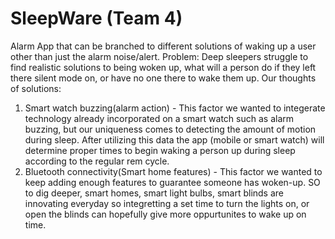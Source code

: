 # SleepWare (Team 4)
Alarm App that can be branched to different solutions of waking up a user other than just the alarm noise/alert.
Problem: Deep sleepers struggle to find realistic solutions to being woken up, what will a person do if they left there silent mode on, or have no one there to wake them up.
Our thoughts of solutions: 
1) Smart watch buzzing(alarm action) - This factor we wanted to integerate technology already incorporated on a smart watch such as alarm buzzing, but our uniqueness comes to detecting the amount of motion during sleep. After utilizing this data the app (mobile or smart watch) will determine proper times to begin waking a person up during sleep according to the regular rem cycle. 
2) Bluetooth connectivity(Smart home features) - This factor we wanted to keep adding enough features to guarantee someone has woken-up. SO to dig deeper, smart homes, smart light bulbs, smart blinds are innovating everyday so integretting a set time to turn the lights on, or open the blinds can hopefully give more oppurtunites to wake up on time. 
